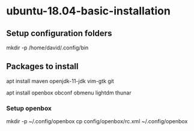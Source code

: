 # ubuntu-18.04-basic-installation

## Setup configuration folders

 mkdir -p /home/david/.config/bin

## Packages to install

 apt install maven openjdk-11-jdk vim-gtk git

 apt install openbox obconf obmenu lightdm thunar

### Setup openbox

 mkdir -p ~/.config/openbox
 cp config/openbox/rc.xml ~/.config/openbox
